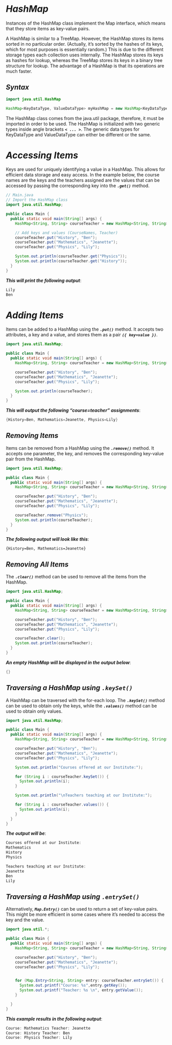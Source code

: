 # ***HashMap***

Instances of the HashMap class implement the Map interface, which means that they store items as key-value pairs.

A HashMap is similar to a TreeMap. However, the HashMap stores its items sorted in no particular order. (Actually, it’s sorted by the hashes of its keys, which for most purposes is essentially random.) This is due to the different storage types each collection uses internally. The HashMap stores its keys as hashes for lookup, whereas the TreeMap stores its keys in a binary tree structure for lookup. The advantage of a HashMap is that its operations are much faster.

## ***Syntax***
```java
import java.util.HashMap

HashMap<KeyDataType, ValueDataType> myHashMap = new HashMap<KeyDataType, ValueDataType>();
```

The HashMap class comes from the java.util package, therefore, it must be imported in order to be used. The HashMap is initialized with two generic types inside angle brackets ***`< ... >`***. The generic data types for KeyDataType and ValueDataType can either be different or the same.

# ***Accessing Items***
Keys are used for uniquely identifying a value in a HashMap. This allows for efficient data storage and easy access. In the example below, the course names are the keys and the teachers assigned are the values that can be accessed by passing the corresponding key into the ***`.get()`*** method.
```java
// Main.java
// Import the HashMap class
import java.util.HashMap;

public class Main {
  public static void main(String[] args) {
    HashMap<String, String> courseTeacher = new HashMap<String, String>();

    // Add keys and values (CourseNames, Teacher)
    courseTeacher.put("History", "Ben");
    courseTeacher.put("Mathematics", "Jeanette");
    courseTeacher.put("Physics", "Lily");

    System.out.println(courseTeacher.get("Physics"));
    System.out.println(courseTeacher.get("History"));
  }
}
```
***This will print the following output***:
```java
Lily
Ben
```

# ***Adding Items***
Items can be added to a HashMap using the ***`.put()`*** method. It accepts two attributes, a key and a value, and stores them as a pair ***`({ key=value })`***.
```java
import java.util.HashMap;

public class Main {
  public static void main(String[] args) {
    HashMap<String, String> courseTeacher = new HashMap<String, String>();

    courseTeacher.put("History", "Ben");
    courseTeacher.put("Mathematics", "Jeanette");
    courseTeacher.put("Physics", "Lily");

    System.out.println(courseTeacher);
  }
}
```
***This will output the following “course=teacher” assignments***:
```java
{History=Ben, Mathematics=Jeanette, Physics=Lily}
```

## ***Removing Items***
Items can be removed from a HashMap using the ***`.remove()`*** method. It accepts one parameter, the key, and removes the corresponding key-value pair from the HashMap.
```java
import java.util.HashMap;

public class Main {
  public static void main(String[] args) {
    HashMap<String, String> courseTeacher = new HashMap<String, String>();

    courseTeacher.put("History", "Ben");
    courseTeacher.put("Mathematics", "Jeanette");
    courseTeacher.put("Physics", "Lily");

    courseTeacher.remove("Physics");
    System.out.println(courseTeacher);
  }
}
```

***The following output will look like this***:
```
{History=Ben, Mathematics=Jeanette}
```

## ***Removing All Items***
The ***`.clear()`*** method can be used to remove all the items from the HashMap.
```java
import java.util.HashMap;

public class Main {
  public static void main(String[] args) {
    HashMap<String, String> courseTeacher = new HashMap<String, String>();

    courseTeacher.put("History", "Ben");
    courseTeacher.put("Mathematics", "Jeanette");
    courseTeacher.put("Physics", "Lily");

    courseTeacher.clear();
    System.out.println(courseTeacher);
  }
}
```
***An empty HashMap will be displayed in the output below***:
```java
{}
```
## ***Traversing a HashMap using ***`.keySet()`******
A HashMap can be traversed with the for-each loop. The ***`.keySet()`*** method can be used to obtain only the keys, while the ***`.values()`*** method can be used to obtain only values.
```java
import java.util.HashMap;

public class Main {
  public static void main(String[] args) {
    HashMap<String, String> courseTeacher = new HashMap<String, String>();

    courseTeacher.put("History", "Ben");
    courseTeacher.put("Mathematics", "Jeanette");
    courseTeacher.put("Physics", "Lily");

    System.out.println("Courses offered at our Institute:");

    for (String i : courseTeacher.keySet()) {
      System.out.println(i);
    }

    System.out.println("\nTeachers teaching at our Institute:");

    for (String i : courseTeacher.values()) {
      System.out.println(i);
    }
  }
}
```
***The output will be***:
```java
Courses offered at our Institute:
Mathematics
History
Physics

Teachers teaching at our Institute:
Jeanette
Ben
Lily
```

## ***Traversing a HashMap using ***`.entrySet()`******
Alternatively, ***`Map.Entry()`*** can be used to return a set of key-value pairs. This might be more efficient in some cases where it’s needed to access the key and the value.
```java
import java.util.*;

public class Main {
  public static void main(String[] args) {
    HashMap<String, String> courseTeacher = new HashMap<String, String>();

    courseTeacher.put("History", "Ben");
    courseTeacher.put("Mathematics", "Jeanette");
    courseTeacher.put("Physics", "Lily");


    for (Map.Entry<String, String> entry: courseTeacher.entrySet()) {
      System.out.printf("Course: %s",entry.getKey());
      System.out.printf("Teacher: %s \n", entry.getValue());
    }

  }
}
```
***This example results in the following output***:
```java
Course: Mathematics Teacher: Jeanette
Course: History Teacher: Ben
Course: Physics Teacher: Lily
```
